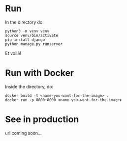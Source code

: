 # Run
In the directory do:
```
python3 -m venv venv
source venv/bin/activate
pip install django
python manage.py runserver
```
Et voilà!

# Run with Docker

Inside the directory, do:
```
docker build -t <name-you-want-for-the-image> .
docker run -p 8000:8000 <name-you-want-for-the-image>
```

# See in production

url coming soon...